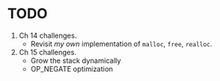 TODO
====

1. Ch 14 challenges.
    - Revisit _my own_ implementation of `malloc`, `free`, `realloc`.
3. Ch 15 challenges.
    - Grow the stack dynamically
    - OP_NEGATE optimization